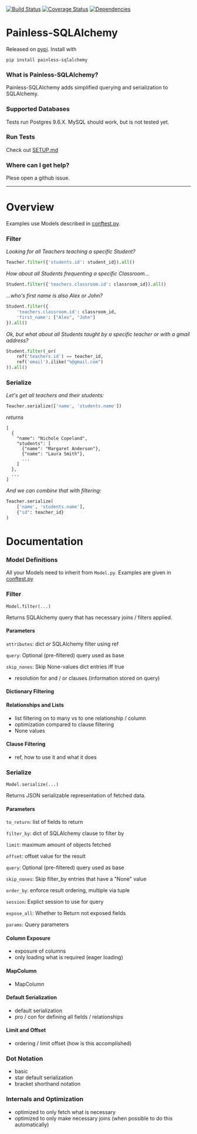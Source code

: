 [![Build Status](https://img.shields.io/travis/GetintheLoop/painless-sqlalchemy/master.svg)](https://travis-ci.org/GetintheLoop/painless-sqlalchemy)
[![Coverage Status](https://coveralls.io/repos/github/GetintheLoop/painless-sqlalchemy/badge.svg?branch=master)](https://coveralls.io/github/GetintheLoop/painless-sqlalchemy?branch=master)
[![Dependencies](https://pyup.io/repos/github/GetintheLoop/painless-sqlalchemy/shield.svg?t=1518818417448)](https://pyup.io)

# Painless-SQLAlchemy

Released on [pypi](https://pypi.python.org/pypi/Painless-SQLAlchemy). Install with

`pip install painless-sqlalchemy`

### What is Painless-SQLAlchemy?

Painless-SQLAlchemy adds simplified querying and serialization to SQLAlchemy.
     
### Supported Databases

Tests run Postgres 9.6.X. MySQL should work, but is not tested yet.

### Run Tests

Check out [SETUP.md](SETUP.md)

### Where can I get help?

Plese open a github issue.

---------------------

# Overview

Examples use Models described in [conftest.py](tests/conftest.py).

### Filter

*Looking for all Teachers teaching a specific Student?*
```python
Teacher.filter({'students.id': student_id}).all()
```

*How about all Students frequenting a specific Classroom...*
```python
Student.filter({'teachers.classroom.id': classroom_id}).all()
```

*...who's first name is also Alex or John?*
```python
Student.filter({
    'teachers.classroom.id': classroom_id,
    'first_name': ["Alex", "John"]
}).all()
```

*Ok, but what about all Students taught by
a specific teacher or with a gmail address?*

```python
Student.filter(_or(
    ref('teachers.id') == teacher_id,
    ref('email').ilike("%@gmail.com")
)).all()
```

### Serialize

*Let's get all teachers and their students:*
```python
Teacher.serialize(['name', 'students.name'])
```

*returns*
```
[
  {
    "name": "Nichole Copeland",
    "students": [
      {"name": "Margaret Anderson"},
      {"name": "Laura Smith"},
      ...
    ]
  },
  ...
]
```

*And we can combine that with filtering:*
```python
Teacher.serialize(
    ['name', 'students.name'],
    {"id": teacher_id}
)
```

# Documentation

### Model Definitions

All your Models need to inherit from `Model.py`. Examples are given in [conftest.py](tests/conftest.py)

### Filter

`Model.filter(...)`

Returns SQLAlchemy query that has necessary joins / filters applied.

#### Parameters

`attributes`: dict *or* SQLAlchemy filter using ref

`query`: Optional (pre-filtered) query used as base

`skip_nones`: Skip None-values dict entries iff true

- resolution for and / or clauses (information stored on query)

#### Dictionary Filtering

#### Relationships and Lists
- list filtering on to many vs to one relationship / column
- optimization compared to clause filtering
- None values

#### Clause Filtering

- ref, how to use it and what it does

### Serialize

`Model.serialize(...)`

Returns JSON serializable representation of fetched data.

#### Parameters

`to_return`: list of fields to return

`filter_by`: dict of SQLAlchemy clause to filter by

`limit`: maximum amount of objects fetched

`offset`: offset value for the result

`query`: Optional (pre-filtered) query used as base

`skip_nones`: Skip filter_by entries that have a "None" value

`order_by`: enforce result ordering, multiple via tuple

`session`: Explict session to use for query

`expose_all`: Whether to Return not exposed fields

`params`: Query parameters

#### Column Exposure
- exposure of columns
- only loading what is required (eager loading)

#### MapColumn
- MapColumn

#### Default Serialization
- default serialization
- pro / con for defining all fields / relationships

#### Limit and Offset
- ordering / limit offset (how is this accomplished)

### Dot Notation

- basic
- star default serialization
- bracket shorthand notation

### Internals and Optimization

- optimized to only fetch what is necessary
- optimized to only make necessary joins (when possible to do this automatically)